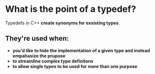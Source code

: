 # What is the point of a typedef? 

Typedefs in C++ **create synonyms for exsisting types**. 

## They're used when: 
- **you'd like to hide the implementation of a given type and instead empahasize the prupose** 
- **to streamline complex type definitons** 
- **to allow single types to be used for more than one purpose** 

